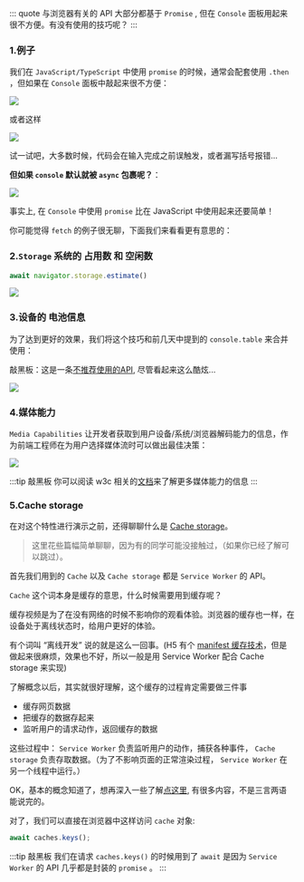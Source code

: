::: quote
与浏览器有关的 API 大部分都基于 `Promise` , 但在 `Console` 面板用起来很不方便。有没有使用的技巧呢？
:::

### 1.例子

我们在 `JavaScript/TypeScript` 中使用 `promise` 的时候，通常会配套使用 `.then` ，但如果在 `Console` 面板中敲起来很不方便：
 
![](https://wingman-1300536089.file.myqcloud.com//chrome/C03/async_console01.png)

或者这样

![](https://wingman-1300536089.file.myqcloud.com//chrome/C03/async_console02.png)

试一试吧，大多数时候，代码会在输入完成之前误触发，或者漏写括号报错...

**但如果 `console` 默认就被 `async` 包裹呢？**：

![](https://wingman-1300536089.file.myqcloud.com//chrome/C03/async_console03.gif)

事实上, 在 `Console` 中使用 `promise` 比在 JavaScript 中使用起来还要简单！

你可能觉得 `fetch` 的例子很无聊，下面我们来看看更有意思的：

### 2.`Storage` 系统的 **占用数** 和 **空闲数**

``` javascript
await navigator.storage.estimate()
```

![](https://wingman-1300536089.file.myqcloud.com//chrome/C03/async_console04.png)

### 3.设备的 **电池信息**

为了达到更好的效果，我们将这个技巧和前几天中提到的 `console.table` 来合并使用：

敲黑板：这是一条[不推荐使用的API](https://developer.mozilla.org/en-US/docs/Web/API/Battery_Status_API), 尽管看起来这么酷炫...

![](https://wingman-1300536089.file.myqcloud.com//chrome/C03/async_console05.png)

### 4.媒体能力

`Media Capabilities` 让开发者获取到用户设备/系统/浏览器解码能力的信息，作为前端工程师在为用户选择媒体流时可以做出最佳决策：

![](https://wingman-1300536089.file.myqcloud.com//chrome/C03/async_console06.png)

:::tip 敲黑板
你可以阅读 w3c 相关的[文档](https://w3c.github.io/media-capabilities/)来了解更多媒体能力的信息
:::


### 5.Cache storage

在对这个特性进行演示之前，还得聊聊什么是 [Cache storage](https://developer.mozilla.org/en-US/docs/Web/API/CacheStorage)。

> 这里花些篇幅简单聊聊，因为有的同学可能没接触过，（如果你已经了解可以跳过）。

首先我们用到的 `Cache` 以及 `Cache storage` 都是 `Service Worker` 的 API。

`Cache` 这个词本身是缓存的意思，什么时候需要用到缓存呢？

缓存视频是为了在没有网络的时候不影响你的观看体验。浏览器的缓存也一样，在设备处于离线状态时，给用户更好的体验。

有个词叫 “离线开发” 说的就是这么一回事。(H5 有个 [manifest 缓存技术](https://en.wikipedia.org/wiki/Cache_manifest_in_HTML5)，但是做起来很麻烦，效果也不好，所以一般是用 Service Worker 配合 Cache storage 来实现)

了解概念以后，其实就很好理解，这个缓存的过程肯定需要做三件事

* 缓存网页数据
* 把缓存的数据存起来
* 监听用户的请求动作，返回缓存的数据

这些过程中： `Service Worker` 负责监听用户的动作，捕获各种事件， `Cache storage` 负责存取数据。（为了不影响页面的正常渲染过程， `Service Worker` 在另一个线程中运行。）

OK，基本的概念知道了，想再深入一些了解[点这里](https://developer.mozilla.org/en-US/docs/Web/API/Service_Worker_API), 有很多内容，不是三言两语能说完的。

对了，我们可以直接在浏览器中这样访问 `cache` 对象:

``` javascript
await caches.keys();
```

:::tip 敲黑板
我们在请求 `caches.keys()` 的时候用到了 `await` 是因为 `Service Worker` 的 API 几乎都是封装的 `promise` 。
:::

